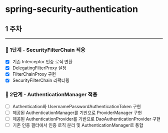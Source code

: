 # spring-security-authentication


## 1 주차
<hr>

### 🚀 1단계 - SecurityFilterChain 적용
- [x] 기존 Interceptor 인증 로직 변환
- [x] DelegatingFilterProxy 설정
- [x] FilterChainProxy 구현
- [x] SecurityFilterChain 리팩터링

### 🚀 2단계 - AuthenticationManager 적용
- [ ] Authentication와 UsernamePasswordAuthenticationToken 구현
- [ ] 제공된 AuthenticationManager를 기반으로 ProviderManager 구현
- [ ] 제공된 AuthenticationProvider를 기반으로 DaoAuthenticationProvider 구현
- [ ] 기존 인증 필터에서 인증 로직 분리 및 AuthenticationManager로 통합